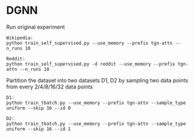 # DGNN
Run original experiment

```
Wikipedia:
python train_self_supervised.py --use_memory --prefix tgn-attn --n_runs 10

Reddit:
python train_self_supervised.py -d reddit --use_memory --prefix tgn-attn --n_runs 10
```
Partition the dataset into two datasets D1, D2 by sampling two data points from every 2/4/8/16/32 data points

```
D1:
python train_tbatch.py --use_memory --prefix tgn-attn --sample_type uniform --skip 16 --id 0

D2:
python train_tbatch.py --use_memory --prefix tgn-attn --sample_type uniform --skip 16 --id 1
```

